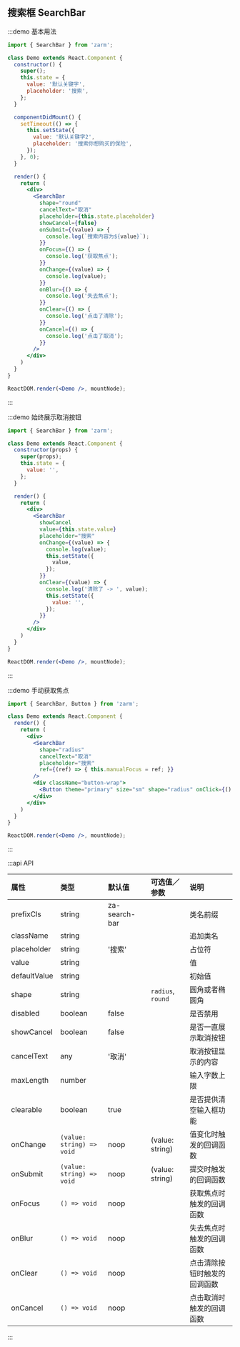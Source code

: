 ## 搜索框 SearchBar

:::demo 基本用法
```jsx
import { SearchBar } from 'zarm';

class Demo extends React.Component {
  constructor() {
    super();
    this.state = {
      value: '默认关键字',
      placeholder: '搜索',
    };
  }

  componentDidMount() {
    setTimeout(() => {
      this.setState({
        value: '默认关键字2',
        placeholder: '搜索你想购买的保险',
      });
    }, 0);
  }

  render() {
    return (
      <div>
        <SearchBar
          shape="round"
          cancelText="取消"
          placeholder={this.state.placeholder}
          showCancel={false}
          onSubmit={(value) => {
            console.log(`搜索内容为${value}`);
          }}
          onFocus={() => {
            console.log('获取焦点');
          }}
          onChange={(value) => {
            console.log(value);
          }}
          onBlur={() => {
            console.log('失去焦点');
          }}
          onClear={() => {
            console.log('点击了清除');
          }}
          onCancel={() => {
            console.log('点击了取消');
          }}
        />
      </div>
    )
  }
}

ReactDOM.render(<Demo />, mountNode);
```
:::


:::demo 始终展示取消按钮
```jsx
import { SearchBar } from 'zarm';

class Demo extends React.Component {
  constructor(props) {
    super(props);
    this.state = {
      value: '',
    };
  }

  render() {
    return (
      <div>
        <SearchBar
          showCancel
          value={this.state.value}
          placeholder="搜索"
          onChange={(value) => {
            console.log(value);
            this.setState({
              value,
            });
          }}
          onClear={(value) => {
            console.log('清除了 -> ', value);
            this.setState({
              value: '',
            });
          }}
        />
      </div>
    )
  }
}

ReactDOM.render(<Demo />, mountNode);
```
:::


:::demo 手动获取焦点
```jsx
import { SearchBar, Button } from 'zarm';

class Demo extends React.Component {
  render() {
    return (
      <div>
        <SearchBar
          shape="radius"
          cancelText="取消"
          placeholder="搜索"
          ref={(ref) => { this.manualFocus = ref; }}
        />
        <div className="button-wrap">
          <Button theme="primary" size="sm" shape="radius" onClick={() => { this.manualFocus.focus(); }}>点击获取焦点</Button>
        </div>
      </div>
    )
  }
}

ReactDOM.render(<Demo />, mountNode);
```
:::


:::api API

| 属性 | 类型 | 默认值 | 可选值／参数 | 说明 |
| :--- | :--- | :--- | :--- | :--- |
| prefixCls | string | za-search-bar | | 类名前缀 |
| className | string | | | 追加类名 |
| placeholder | string | '搜索' | | 占位符 |
| value | string | | | 值 |
| defaultValue | string |  | | 初始值 |
| shape | string | | `radius`, `round` | 圆角或者椭圆角 |
| disabled | boolean | false | | 是否禁用 |
| showCancel | boolean | false | | 是否一直展示取消按钮 |
| cancelText | any | '取消' | | 取消按钮显示的内容 |
| maxLength | number | | | 输入字数上限 |
| clearable | boolean | true | | 是否提供清空输入框功能 |
| onChange | <code>(value: string) => void</code> | noop | \(value: string\) | 值变化时触发的回调函数 |
| onSubmit | <code>(value: string) => void</code> | noop | \(value: string\) | 提交时触发的回调函数 |
| onFocus | <code>() => void</code> | noop | | 获取焦点时触发的回调函数 |
| onBlur | <code>() => void</code> | noop | | 失去焦点时触发的回调函数 |
| onClear | <code>() => void</code> | noop | | 点击清除按钮时触发的回调函数 |
| onCancel | <code>() => void</code> | noop | | 点击取消时触发的回调函数 |

:::